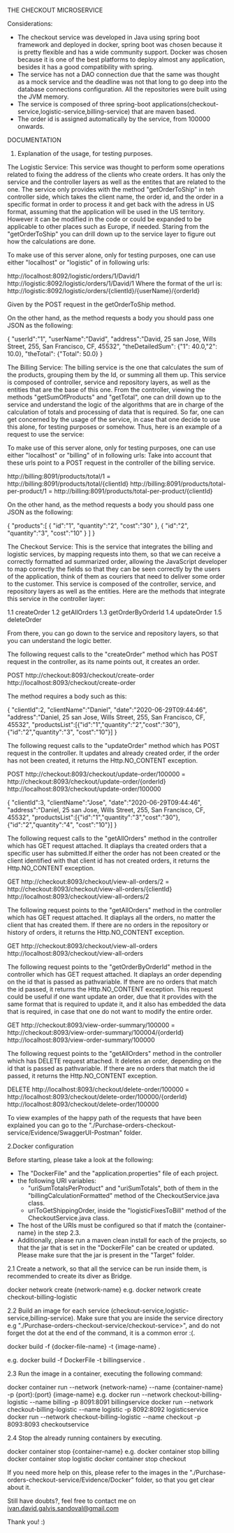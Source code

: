 
THE CHECKOUT MICROSERVICE

Considerations:

- The checkout service was developed in Java using spring boot framework and deployed in docker, spring boot was chosen because it is pretty flexible and has a wide community support. Docker was chosen because it is one of the best platforms to deploy almost any application, besides it has a good compatibility with spring.
- The service has not a DAO connection due that the same was thought as a mock service and the deadline was not that long to go deep into the database connections configuration. All the repositories were built using the JVM memory.
- The service is composed of three spring-boot applications(checkout-service,logistic-service,billing-service) that are maven based.
- The order id is assigned automatically by the service, from 100000 onwards.


DOCUMENTATION

1. Explanation of the usage, for testing purposes.

The Logistic Service:
This service was thought to perform some operations related to fixing the address of the clients who create orders. It has only the service and the controller layers as well as the entites that are related to the one. The service only provides with the method "getOrderToShip" in teh controller side, which takes the client name, the order id, and the order in a specific format in order to process it and get back with the adress in US format, assuming that the application will be used in the US territory. However it can be modified in the code or could be expanded to be applicable to other places such as Europe, if needed. Staring from the "getOrderToShip" you can drill down up to the service layer to figure out how the calculations are done.  

To make use of this server alone, only for testing purposes, one can use either "localhost" or "logistic" of in following urls:

http://localhost:8092/logistic/orders/1/David/1
http://logistic:8092/logistic/orders/1/David/1
Where the format of the url is:
http://logistic:8092/logistic/orders/{clientId}/{userName}/{orderId}

Given by the POST request in the getOrderToShip method.

On the other hand, as the method requests a body you should pass one JSON as the following:

{
    "userId":"1",
    "userName":"David",
    "address":"David, 25 san Jose, Wills Street, 255, San Francisco, CF, 45532",
    "theDetailedSum": {"1": 40.0,"2": 10.0},
    "theTotal": {"Total": 50.0}
}

The Billing Service:
The billing service is the one that calculates the sum of the products, grouping them by the Id, or summing all them up. This service is composed of controller, service and repository layers, as well as the entities that are the base of this one. From the controller, viewing the methods "getSumOfProducts" and "getTotal", one can drill down up to the service and understand the logic of the algorithms that are in charge of the calculation of totals and processing of data that is required. So far, one can get concerned by the usage of the service, in case that one decide to use this alone, for testing purposes or somehow. Thus, here is an example of a request to use the service:

To make use of this server alone, only for testing purposes, one can use either "localhost" or "billing" of in following urls:
Take into account that these urls point to a POST request in the controller of the billing service.

http://billing:8091/products/total/1 = http://billing:8091/products/total/{clientId}
http://billing:8091/products/total-per-product/1 = http://billing:8091/products/total-per-product/{clientId}

On the other hand, as the method requests a body you should pass one JSON as the following:

{
    "products":[
    {
    "id":"1",
    "quantity":"2",
    "cost":"30"
    },
    {
    "id":"2",
    "quantity":"3",
    "cost":"10"
     }
    ]
}

The Checkout Service:
This is the service that integrates the billing and logistic services, by mapping requests into them, so that we can receive a correctly formatted ad summarized order, 
allowing the JavaScript developer to map correctly the fields so that they can be seen correctly by the users of the application, think of them as couriers that need 
to deliver some order to the customer. This service is composed of the controller, service, and repository layers as well as the entities. Here are the methods that 
integrate this service in the controller layer:

1.1 createOrder
1.2 getAllOrders
1.3 getOrderByOrderId
1.4 updateOrder
1.5 deleteOrder

From there, you can go down to the service and repository layers, so that you can understand the logic better.

The following request calls to the "createOrder" method which has POST request in the controller, as its name points out, it creates an order.

POST
http://checkout:8093/checkout/create-order
http://localhost:8093/checkout/create-order

The method requires a body such as this: 

{
    "clientId":2,
    "clientName":"Daniel",
    "date":"2020-06-29T09:44:46",
    "address":"Daniel, 25 san Jose, Wills Street, 255, San Francisco, CF, 45532",
    "productsList":[{"id":"1","quantity":"2","cost":"30"},{"id":"2","quantity":"3", "cost":"10"}]
}

The following request calls to the "updateOrder" method which has POST request in the controller. It updates and already created order, if the order has not been created, it returns the Http.NO_CONTENT exception.

POST
http://checkout:8093/checkout/update-order/100000 = http://checkout:8093/checkout/update-order/{orderId}
http://localhost:8093/checkout/update-order/100000

{
    "clientId":3,
    "clientName":"Jose",
    "date":"2020-06-29T09:44:46",
    "address":"Daniel, 25 san Jose, Wills Street, 255, San Francisco, CF, 45532",
    "productsList":[{"id":"1","quantity":"3","cost":"30"},{"id":"2","quantity":"4", "cost":"10"}]
}

The following request calls to the "getAllOrders" method in the controller which has GET request attached. It diaplays tha created orders that a specific user has submitted.If either the order has not been created or the client identified with that client id has not created orders, it returns the Http.NO_CONTENT exception.

GET
http://checkout:8093/checkout/view-all-orders/2 = http://checkout:8093/checkout/view-all-orders/{clientId}
http://localhost:8093/checkout/view-all-orders/2

The following request points to the "getAllOrders" method in the controller which has GET request attached. It diaplays all the orders, no matter the client that has created them. If there are no orders in the repository or history of orders, it returns the Http.NO_CONTENT exception.

GET
http://checkout:8093/checkout/view-all-orders
http://localhost:8093/checkout/view-all-orders

The following request points to the "getOrderByOrderId" method in the controller which has GET request attached. It diaplays an order depending on the id that is passed as pathvariable. If there are no orders that match the id passed, it returns the Http.NO_CONTENT exception. This request could be useful if one want update an order, due that it provides with the same format that is required to update it, and it also has embedded the data that is required, in case that one do not want to modify the entire order.

GET
http://checkout:8093/view-order-summary/100000 = http://checkout:8093/view-order-summary/100004/{orderId}
http://localhost:8093/view-order-summary/100000

The following request points to the "getAllOrders" method in the controller which has DELETE request attached. It deletes an order, depending on the id that is passed as pathvariable. If there are no orders that match the id passed, it returns the Http.NO_CONTENT exception.

DELETE
http://localhost:8093/checkout/delete-order/100000 = http://localhost:8093/checkout/delete-order/100000/{orderId}
http://localhost:8093/checkout/delete-order/100000

To view examples of the happy path of the requests that have been explained you can go to the "./Purchase-orders-checkout-service/Evidence/SwaggerUI-Postman" folder.

2.Docker configuration

Before starting, please take a look at the following: 

- The "DockerFile" and the "application.properties" file of each project.
- the following URI variables:
  - "uriSumTotalsPerProduct" and "uriSumTotals", both of them in the "billingCalculationFormatted" method of the CheckoutService.java class.
  - uriToGetShippingOrder, inside the "logisticFixesToBill" method of the CheckoutService.java class.
- The host of the URIs must be configured so that if match the {container-name} in the step 2.3.
- Additionally, please run a maven clean install for each of the projects, so that the jar that is set in the "DockerFile" can be created or updated. Please make sure that the jar is present in the "Target" folder.


2.1 Create a network, so that all the service can be run inside them, is recommended to create its diver as Bridge.

docker network create {network-name}
e.g.
docker network create checkout-billing-logistic

2.2 Build an image for each service (checkout-service,logistic-service,billing-service). Make sure that you are inside the service directory e.g
"./Purchase-orders-checkout-service/checkout-service>", and do not forget the dot at the end of the command, it is a common error :(.

docker build -f {docker-file-name} -t {image-name} .


e.g.
docker build -f DockerFile -t billingservice .

2.3 Run the image in a container, executing the following command:

docker container run --network {network-name} --name {container-name} -p {port}:{port} {image-name}
e.g.
docker run --network checkout-billing-logistic --name billing -p 8091:8091 billingservice
docker run --network checkout-billing-logistic --name logistic -p 8092:8092 logisticservice
docker run --network checkout-billing-logistic --name checkout -p 8093:8093 checkoutservice

2.4 Stop the already running containers by executing.

docker container stop {container-name}
e.g.
docker container stop billing
docker container stop logistic
docker container stop checkout

If you need more help on this, please refer to the images in the "./Purchase-orders-checkout-service/Evidence/Docker" folder, so that you get clear about it.



Still have doubts?, feel free to contact me on ivan.david.galvis.sandoval@gmail.com

Thank you! :)


